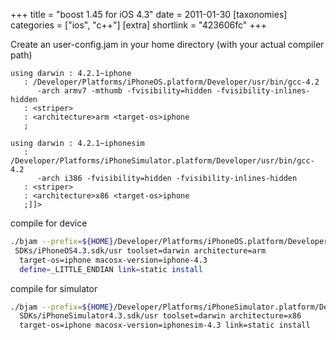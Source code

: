 +++
title = "boost 1.45 for iOS 4.3"
date = 2011-01-30
[taxonomies]
categories = ["ios", "c++"]
[extra]
shortlink = "423606fc"
+++

Create an user-config.jam in your home directory (with your actual compiler path)

```jam
using darwin : 4.2.1~iphone
   : /Developer/Platforms/iPhoneOS.platform/Developer/usr/bin/gcc-4.2
      -arch armv7 -mthumb -fvisibility=hidden -fvisibility-inlines-hidden
   : <striper>
   : <architecture>arm <target-os>iphone
   ;

using darwin : 4.2.1~iphonesim
   : /Developer/Platforms/iPhoneSimulator.platform/Developer/usr/bin/gcc-4.2
      -arch i386 -fvisibility=hidden -fvisibility-inlines-hidden
   : <striper>
   : <architecture>x86 <target-os>iphone
   ;]]>
```

<!-- more -->

compile for device

```bash
./bjam --prefix=${HOME}/Developer/Platforms/iPhoneOS.platform/Developer/
 SDKs/iPhoneOS4.3.sdk/usr toolset=darwin architecture=arm
  target-os=iphone macosx-version=iphone-4.3
  define=_LITTLE_ENDIAN link=static install
```

compile for simulator

```bash
./bjam --prefix=${HOME}/Developer/Platforms/iPhoneSimulator.platform/Developer/
  SDKs/iPhoneSimulator4.3.sdk/usr toolset=darwin architecture=x86
  target-os=iphone macosx-version=iphonesim-4.3 link=static install
```

